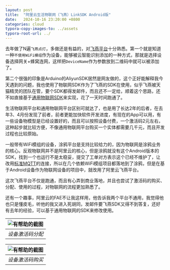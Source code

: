 ```yaml
---
layout: post
title:  "阿里云生活物联网（飞燕）LinkSDK Android版"
date:   2024-10-16 23:20:00 +0800
categories: cloud
typora-copy-images-to: ../assets
typora-root-url: ../
---
```


去年做了N遍`飞燕点灯`，多做还是有益的，对[飞燕平台][1]十分熟悉。第一个就是知道一种`不使用WiFi模组`作为设备，能够被云智能识别添加的一种方式，那就是选择设备选择网关+蜂窝连网，这样把`DeviceName`作为参数放到二维码中就可以被添加了。

第二个很强的印象是Arduino的AliyunSDK居然是网友做的，这个正好能解释我今天遇到的问题，我也使用了物联网SDK作为了飞燕的SDK在使用，似乎飞燕被天猫精灵的团队在管，要个SDK都得发邮件，而且还不一定给，顺着这个思路，还不如直接基于[通用物联网SDK][2]来实现，花了一天时间跑通了。

生活物联网平台和通用物联网平台区别可就达了，也是用了长达2年的后者，在去年3、4月份发现了前者，前者更能加快软件开发进度，有现在的App可以用，有一些设备物模型是已经设置好的，而且可以按照设备付费，一个激活码2元左右，这种起步就比较方便，不像通用物联网平台购买一个实体都需要几千元，而且开发过程也比较原始。

一般带有WiFi模组的设备，涂鸦平台是支持比较给力的，因为物联网是涂鸦业务的核心。反观物联网并不是阿里云的核心，但是涂鸦就没有这个Android版本的SDK，找到一个也运行不是太稳妥，提交了工单对方表示这个已经不维护了，让改用[标准MQTT][3]的连接，所以在几个依赖WiFi模组项目都落地到了涂鸦，但是在基于Android设备作为物联网设备的项目中，就改用了阿里云飞燕平台。

这次飞燕平台不仅是跑通，而且有心弄到商业落地，并且也尝试了激活码的购买、分配、使用的过程，对物联网的流程更加熟悉了。

还有一个趣事，阿里云的FAE不让我这样用，他告诉我两个平台不通用，我觉得他也只是懂皮毛，听他的我又进入死胡同，发邮件要飞燕SDK又得不到答复，还好有去年的经验，可以基于通用物联网的SDK来修改使用。

| ![有帮助的截图](/assets/微信截图_20241016235335.png) |
| :----------------------------------------: |
|          *设备激活码分配*          | 

| ![有帮助的截图](/assets/微信截图_20241016235251.png) |
| :----------------------------------------: |
|          *设备激活码购买*          | 

[1]: https://help.aliyun.com/product/123207.html
[2]: https://help.aliyun.com/zh/iot/developer-reference/android-link-sdk/?spm=a2c4g.11186623.0.0.2877cf3bFtph4m
[3]: https://developer.tuya.com/cn/docs/iot/MQTT-protocol?id=Kb65nphxrj8f1
